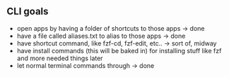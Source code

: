 ## CLI goals  
* open apps by having a folder of shortcuts to those apps -> done
* have a file called aliases.txt to alias to those apps -> done
* have shortcut command, like fzf-cd, fzf-edit, etc.. -> sort of, midway
* have install commands (this will be baked in) for installing stuff like fzf and more needed things later
* let normal terminal commands through -> done
